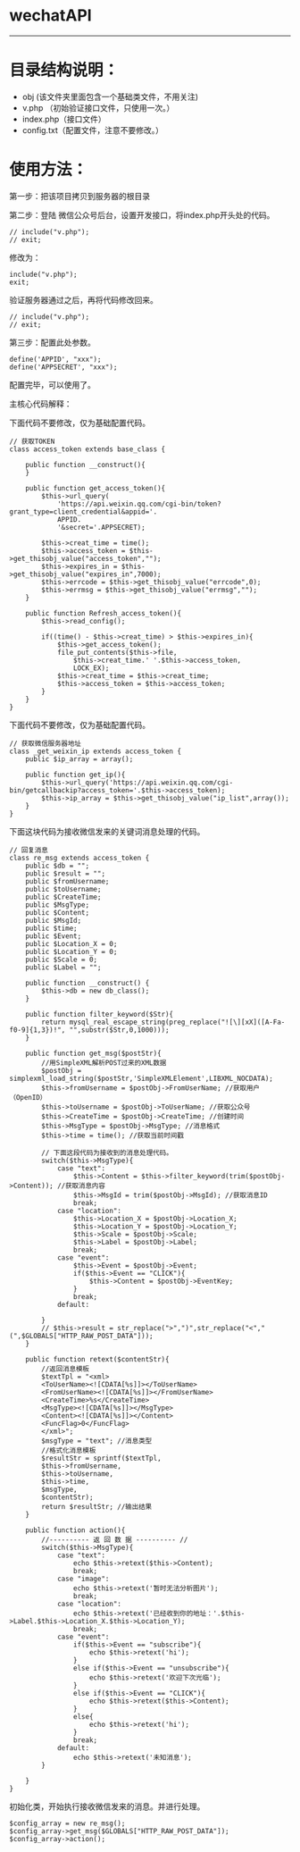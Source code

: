 # wechatAPI

----------


# 目录结构说明： #

- obj (该文件夹里面包含一个基础类文件，不用关注)
- v.php （初始验证接口文件，只使用一次。）
- index.php（接口文件）
- config.txt（配置文件，注意不要修改。）

# 使用方法： #

第一步：把该项目拷贝到服务器的根目录

第二步：登陆 微信公众号后台，设置开发接口，将index.php开头处的代码。

	// include("v.php");
	// exit;

修改为：

	include("v.php");
	exit;

验证服务器通过之后，再将代码修改回来。

	// include("v.php");
	// exit;

第三步：配置此处参数。

	define('APPID', "xxx");
	define('APPSECRET', "xxx");

配置完毕，可以使用了。

主核心代码解释：

下面代码不要修改，仅为基础配置代码。

	// 获取TOKEN
	class access_token extends base_class {

		public function __construct(){
		}
	
		public function get_access_token(){
			$this->url_query(
				'https://api.weixin.qq.com/cgi-bin/token?grant_type=client_credential&appid='.
				APPID.
				'&secret='.APPSECRET);
	
			$this->creat_time = time();
			$this->access_token = $this->get_thisobj_value("access_token","");
			$this->expires_in = $this->get_thisobj_value("expires_in",7000);
			$this->errcode = $this->get_thisobj_value("errcode",0);
			$this->errmsg = $this->get_thisobj_value("errmsg","");
		}
	
		public function Refresh_access_token(){
			$this->read_config();
	
			if((time() - $this->creat_time) > $this->expires_in){
				$this->get_access_token();
				file_put_contents($this->file,
					$this->creat_time.'	'.$this->access_token,
					LOCK_EX);
				$this->creat_time = $this->creat_time;
				$this->access_token = $this->access_token;
			}
		}
	}



下面代码不要修改，仅为基础配置代码。

	// 获取微信服务器地址
	class _get_weixin_ip extends access_token {
		public $ip_array = array();
	
		public function get_ip(){
			$this->url_query('https://api.weixin.qq.com/cgi-bin/getcallbackip?access_token='.$this->access_token);
			$this->ip_array = $this->get_thisobj_value("ip_list",array());
		}
	}


下面这块代码为接收微信发来的关键词消息处理的代码。

	// 回复消息
	class re_msg extends access_token {
		public $db = "";
		public $result = "";
		public $fromUsername;
		public $toUsername;
		public $CreateTime;
		public $MsgType;
		public $Content;
		public $MsgId;
		public $time;
		public $Event;
		public $Location_X = 0;
		public $Location_Y = 0;
		public $Scale = 0;
		public $Label = "";
		
		public function __construct() {
			$this->db = new db_class();
		}
	
		public function filter_keyword($Str){
			return mysql_real_escape_string(preg_replace("![\][xX]([A-Fa-f0-9]{1,3})!", "",substr($Str,0,1000)));
		}
	
		public function get_msg($postStr){
			//用SimpleXML解析POST过来的XML数据
			$postObj = simplexml_load_string($postStr,'SimpleXMLElement',LIBXML_NOCDATA);
			$this->fromUsername = $postObj->FromUserName; //获取用户（OpenID）
			$this->toUsername = $postObj->ToUserName; //获取公众号
			$this->CreateTime = $postObj->CreateTime; //创建时间
			$this->MsgType = $postObj->MsgType; //消息格式
			$this->time = time(); //获取当前时间戳
	
			// 下面这段代码为接收到的消息处理代码。
			switch($this->MsgType){
				case "text":
					$this->Content = $this->filter_keyword(trim($postObj->Content)); //获取消息内容
					$this->MsgId = trim($postObj->MsgId); //获取消息ID
					break;
				case "location":
					$this->Location_X = $postObj->Location_X;
					$this->Location_Y = $postObj->Location_Y;
					$this->Scale = $postObj->Scale;
					$this->Label = $postObj->Label;
					break;
				case "event":
					$this->Event = $postObj->Event;
					if($this->Event == "CLICK"){
						$this->Content = $postObj->EventKey;
					}
					break;
				default:
				
			}
			// $this->result = str_replace(">",")",str_replace("<","(",$GLOBALS["HTTP_RAW_POST_DATA"]));
		}
	
		public function retext($contentStr){
			//返回消息模板
			$textTpl = "<xml>
			<ToUserName><![CDATA[%s]]></ToUserName>
			<FromUserName><![CDATA[%s]]></FromUserName>
			<CreateTime>%s</CreateTime>
			<MsgType><![CDATA[%s]]></MsgType>
			<Content><![CDATA[%s]]></Content>
			<FuncFlag>0</FuncFlag>
			</xml>";
			$msgType = "text"; //消息类型
			//格式化消息模板
			$resultStr = sprintf($textTpl,
			$this->fromUsername,
			$this->toUsername,
			$this->time,
			$msgType,
			$contentStr);
			return $resultStr; //输出结果
		}
	
		public function action(){
			//---------- 返 回 数 据 ---------- //
			switch($this->MsgType){
				case "text":
					echo $this->retext($this->Content);
					break;
				case "image":
					echo $this->retext('暂时无法分析图片');
					break;
				case "location":
					echo $this->retext('已经收到你的地址：'.$this->Label.$this->Location_X.$this->Location_Y);
					break;
				case "event":
					if($this->Event == "subscribe"){
						echo $this->retext('hi');
					}
					else if($this->Event == "unsubscribe"){
						echo $this->retext('欢迎下次光临');
					}
					else if($this->Event == "CLICK"){
						echo $this->retext($this->Content);
					}
					else{
						echo $this->retext('hi');
					}
					break;
				default:
					echo $this->retext('未知消息');
			}
			
		}
	}


初始化类，开始执行接收微信发来的消息。并进行处理。

	$config_array = new re_msg();
	$config_array->get_msg($GLOBALS["HTTP_RAW_POST_DATA"]);
	$config_array->action();